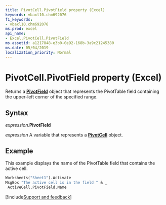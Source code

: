 ```yaml
---
title: PivotCell.PivotField property (Excel)
keywords: vbaxl10.chm692076
f1_keywords:
- vbaxl10.chm692076
ms.prod: excel
api_name:
- Excel.PivotCell.PivotField
ms.assetid: a1217848-e3b0-0e92-168b-3a9c21245380
ms.date: 05/04/2019
localization_priority: Normal
---
```



# PivotCell.PivotField property (Excel)

Returns a **[PivotField](Excel.PivotField.md)** object that represents the PivotTable field containing the upper-left corner of the specified range.


## Syntax

_expression_.**PivotField**

_expression_ A variable that represents a **[PivotCell](Excel.PivotCell.md)** object.


## Example

This example displays the name of the PivotTable field that contains the active cell.

```vb
Worksheets("Sheet1").Activate 
MsgBox "The active cell is in the field " & _ 
 ActiveCell.PivotField.Name
```




[!include[Support and feedback](~/includes/feedback-boilerplate.md)]